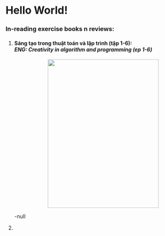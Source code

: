 # Hello World!
<h3>In-reading exercise books n reviews:</h3>
<ol>
  <li><h4>Sáng tạo trong thuật toán và lập trình (tập 1-6):<br>
    <i>ENG: Creativity in algorithm and programming (ep 1-6)</i></h4>
    <p align="center"><img src="https://user-images.githubusercontent.com/63875614/221850525-9bab5e73-13c6-4cac-9bbb-e860afd5e58a.png" width=300 height=400></p>
    <p>-null</p>
  </li>
  <li></li>
</ol>
